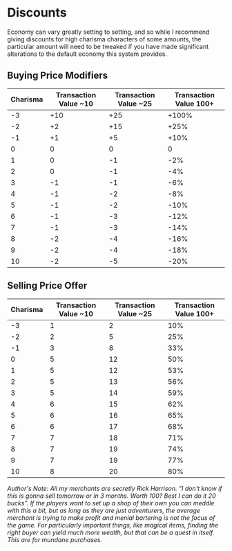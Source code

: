 # Discounts

Economy can vary greatly setting to setting, and so while I recommend giving discounts for high charisma characters of some amounts, the particular amount will need to be tweaked if you have made significant alterations to the default economy this system provides.
## Buying Price Modifiers

| Charisma | Transaction Value ~10 | Transaction Value ~25 | Transaction Value 100+ |
| -------- | --------------------- | --------------------- | ---------------------- |
| -3       | +10                   | +25                   | +100%                  |
| -2       | +2                    | +15                   | +25%                   |
| -1       | +1                    | +5                    | +10%                   |
| 0        | 0                     | 0                     | 0                      |
| 1        | 0                     | -1                    | -2%                    |
| 2        | 0                     | -1                    | -4%                    |
| 3        | -1                    | -1                    | -6%                    |
| 4        | -1                    | -2                    | -8%                    |
| 5        | -1                    | -2                    | -10%                   |
| 6        | -1                    | -3                    | -12%                   |
| 7        | -1                    | -3                    | -14%                   |
| 8        | -2                    | -4                    | -16%                   |
| 9        | -2                    | -4                    | -18%                   |
| 10       | -2                    | -5                    | -20%                   |

## Selling Price Offer

| Charisma | Transaction Value ~10 | Transaction Value ~25 | Transaction Value 100+ |
| -------- | --------------------- | --------------------- | ---------------------- |
| -3       | 1                     | 2                     | 10%                    |
| -2       | 2                     | 5                     | 25%                    |
| -1       | 3                     | 8                     | 33%                    |
| 0        | 5                     | 12                    | 50%                    |
| 1        | 5                     | 12                    | 53%                    |
| 2        | 5                     | 13                    | 56%                    |
| 3        | 5                     | 14                    | 59%                    |
| 4        | 6                     | 15                    | 62%                    |
| 5        | 6                     | 16                    | 65%                    |
| 6        | 6                     | 17                    | 68%                    |
| 7        | 7                     | 18                    | 71%                    |
| 8        | 7                     | 19                    | 74%                    |
| 9        | 7                     | 19                    | 77%                    |
| 10       | 8                     | 20                    | 80%                    |

*Author's Note: All my merchants are secretly Rick Harrison. "I don't know if this is gonna sell tomorrow or in 3 months. Worth 100? Best I can do it 20 bucks". If the players want to set up a shop of their own you can meddle with this a bit, but as long as they are just adventurers, the average merchant is trying to make profit and menial bartering is not the focus of the game. For particularly important things, like magical items, finding the right buyer can yield much more wealth, but that can be a quest in itself. This are for mundane purchases.*